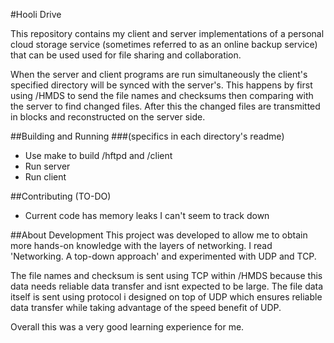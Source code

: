 #Hooli Drive 
 
This repository contains my client and server implementations of a personal cloud storage service (sometimes referred to as an online backup service) that can be used used for file sharing and collaboration.  
 
When the server and client programs are run simultaneously the client's specified directory will be synced with the server's. This happens by first using /HMDS to send the file names and checksums then comparing with the server to find changed files. After this the changed files are transmitted in blocks and reconstructed on the server side.

##Building and Running
###(specifics in each directory's readme)
* Use make to build /hftpd and /client
* Run server
* Run client 

##Contributing (TO-DO)
* Current code has memory leaks I can't seem to track down

##About Development 
This project was developed to allow me to obtain more hands-on knowledge with the layers of networking. 
I read 'Networking. A top-down approach' and experimented with UDP and TCP.  
 
The file names and checksum is sent using TCP within /HMDS because this data needs reliable data transfer and isnt expected to be large. The file data itself is sent using protocol i designed on top of UDP which ensures reliable data transfer while taking advantage of the speed benefit of UDP. 
 
Overall this was a very good learning experience for me.
